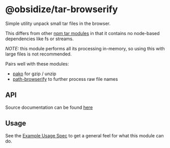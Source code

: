 # @obsidize/tar-browserify

Simple utility unpack small tar files in the browser.

This differs from other [npm tar modules](https://www.npmjs.com/search?q=tar) in that it contains no node-based dependencies like fs or streams.

*NOTE:* this module performs all its processing in-memory, so using this with large files is not recommended.

Pairs well with these modules:
- [pako](https://www.npmjs.com/package/pako) for gzip / unzip
- [path-browserify](https://www.npmjs.com/package/path-browserify) to further process raw file names

## API

Source documentation can be found [here](https://jospete.github.io/obsidize-tar-browserify/)

## Usage

See the [Example Usage Spec](https://github.com/jospete/obsidize-tar-browserify/blob/master/tests/example-usage.spec.ts) to get a general feel for what this module can do.
